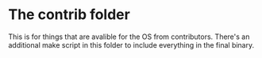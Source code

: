 # The contrib folder
This is for things that are avalible for the OS from contributors. There's an additional make script in this folder to include everything in the final binary.
